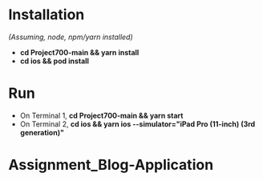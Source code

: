 # Installation

*(Assuming, node, npm/yarn installed)*
- **cd Project700-main && yarn install**
- **cd ios && pod install**

# Run

- On Terminal 1, **cd Project700-main && yarn start**
- On Terminal 2, **cd ios && yarn ios --simulator="iPad Pro (11-inch) (3rd generation)"**
# Assignment_Blog-Application
